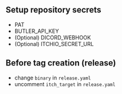 ## Setup repository secrets

- PAT
- BUTLER_API_KEY
- (Optional) DICORD_WEBHOOK
- (Optional) ITCHIO_SECRET_URL

## Before tag creation (release)

- change `binary` in `release.yaml`
- uncomment `itch_target` in `release.yaml`
